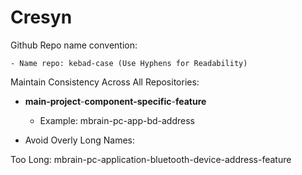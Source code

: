 # Cresyn
Github Repo name convention:

	- Name repo: kebad-case (Use Hyphens for Readability)

Maintain Consistency Across All Repositories:

- **main-project**-**component-specific**-**feature**
  
  - Example: mbrain-pc-app-bd-address

- Avoid Overly Long Names:

Too Long: mbrain-pc-application-bluetooth-device-address-feature

